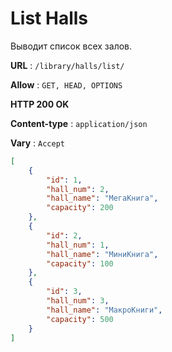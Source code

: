 # List Halls

Выводит список всех залов.

**URL** : `/library/halls/list/`

**Allow** : `GET, HEAD, OPTIONS`

**HTTP 200 OK**

**Content-type** : `application/json`

**Vary** : `Accept`

```json
[
    {
        "id": 1,
        "hall_num": 2,
        "hall_name": "МегаКнига",
        "capacity": 200
    },
    {
        "id": 2,
        "hall_num": 1,
        "hall_name": "МиниКнига",
        "capacity": 100
    },
    {
        "id": 3,
        "hall_num": 3,
        "hall_name": "МакроКниги",
        "capacity": 500
    }
]
```
